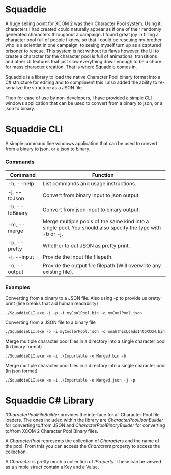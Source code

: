 # Squaddie

A huge selling point for XCOM 2 was their Character Pool system. Using it, characters I had created could naturally appear as if one of their randomly generated characters throughout a campaign. I found great joy in filling a character pool full of people I knew, so that I could be rescuing my brother who is a scientist in one campaign, to seeing myself turn up as a captured prisoner to rescue. This system is not without its flaws however, the UI to create a character for the character pool is full of animations, transitions and other UI features that just slow everything down enough to be a chore for mass character creation. That is where Squaddie comes in.

Squaddie is a library to load the native Character Pool binary format into a C# structure for editing and to compliment this I also added the ability to re-serialize the structure as a JSON file.

Then for ease of use by non-developers, I have provided a simple CLI windows application that can be used to convert from a binary to json, or a json to binary.

  
# Squaddie CLI
A simple command line windows application that can be used to convert from a binary to json, or a json to binary.

### Commands
|Command| Function |
|--|--|
|-h, --help| List commands and usage instructions. |
|-j, --toJson| Convert from binary input to json output. |
|-b, --toBinary| Convert from json input to binary output. |
|-m, --merge| Merge multiple pools of the same kind into a single pool. You should also specify the type with -b or -j. |
|-p, --pretty| Whether to out JSON as pretty print. |
|-i, --input| Provide the input file filepath. |
|-o, --output| Provide the output file filepath (Will overwrite any existing file). |

### Examples

Converting from a binary to a JSON file. Also using -p to provide us pretty print (line breaks that aid human readability)

    ./SquaddieCLI.exe -j -p -i myCoolPool.bin -o myCoolPool.json

Converting from a JSON file to a binary file

    ./SquaddieCLI.exe -b -i myCoolerPool.json -o woahThisLoadsIntoXCOM.bin

Merge multiple character pool files in a directory into a single character pool (In binary format)

    ./SquaddieCLI.exe -m -i .\Importable -o Merged.bin -b

Merge multiple character pool files in a directory into a single character pool (In json format)

    ./SquaddieCLI.exe -m -i .\Importable -o Merged.json -j -p


# Squaddie C# Library
*ICharacterPoolFileBuilder* provides the interface for all Character Pool file loaders. The ones included within the library are *CharacterPoolJsonBuilder* for converting to/from JSON and *CharacterPoolBinaryBuilder*  for converting to/from XCOM 2 Character Pool Binary files.

A *CharacterPool* represents the collection of *Character*s and the name of the pool. From this you can access the *Characters* property to access the collection.

A *Character* is pretty much a collection of *IProperty*. These can be viewed as a simple struct contain a Key and a Value. 
